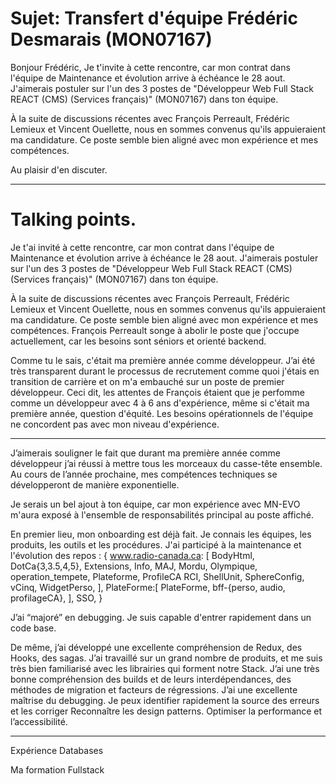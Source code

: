 # Sujet: Transfert d'équipe Frédéric Desmarais (MON07167)

Bonjour Frédéric,
Je t'invite à cette rencontre, car mon contrat dans l'équipe de Maintenance et évolution arrive à échéance le 28 aout. J'aimerais postuler sur l'un des 3 postes de "Développeur Web Full Stack REACT (CMS) (Services français)" (MON07167) dans ton équipe.

À la suite de discussions récentes avec François Perreault, Frédéric Lemieux et Vincent Ouellette, nous en sommes convenus qu'ils appuieraient ma candidature. Ce poste semble bien aligné avec mon expérience et mes compétences.

Au plaisir d'en discuter.

---

# Talking points.

Je t'ai invité à cette rencontre, car mon contrat dans l'équipe de Maintenance et évolution arrive à échéance le 28 aout. J'aimerais postuler sur l'un des 3 postes de "Développeur Web Full Stack REACT (CMS) (Services français)" (MON07167) dans ton équipe.

À la suite de discussions récentes avec François Perreault, Frédéric Lemieux et Vincent Ouellette, nous en sommes convenus qu'ils appuieraient ma candidature. Ce poste semble bien aligné avec mon expérience et mes compétences.
François Perreault songe à abolir le poste que j'occupe actuellement, car les besoins sont séniors et orienté backend.

Comme tu le sais, c'était ma première année comme développeur. J’ai été très transparent durant le processus de recrutement comme quoi j'étais en transition de carrière et on m'a embauché sur un poste de premier développeur. Ceci dit, les attentes de François étaient que je perfomme comme un développeur avec 4 à 6 ans d'expérience, même si c'était ma première année, question d'équité. Les besoins opérationnels de l'équipe ne concordent pas avec mon niveau d'expérience.

---

J’aimerais souligner le fait que durant ma première année comme développeur j’ai réussi à mettre tous les morceaux du casse-tête ensemble. Au cours de l’année prochaine, mes compétences techniques se développeront de manière exponentielle.

Je serais un bel ajout à ton équipe, car mon expérience avec MN-EVO m'aura exposé à l'ensemble de responsabilités principal au poste affiché.

En premier lieu, mon onboarding est déjà fait. Je connais les équipes, les produits, les outils et les procédures. J'ai participé à la maintenance et l'évolution des repos :
{
www.radio-canada.ca: [
BodyHtml,
DotCa{3,3.5,4,5},
Extensions,
Info,
MAJ,
Mordu,
Olympique,
operation_tempete,
Plateforme,
ProfileCA
RCI,
ShellUnit,
SphereConfig,
vCinq,
WidgetPerso,
],
PlateForme:[
PlateForme,
bff-{perso, audio, profilageCA},
],
SSO,
}

J’ai “majoré” en debugging. Je suis capable d'entrer rapidement dans un code base.

De même, j’ai développé une excellente compréhension de Redux, des
Hooks, des sagas. J’ai travaillé sur un grand nombre de produits, et me suis très bien familiarisé avec les librairies qui forment notre Stack.
J’ai une très bonne compréhension des builds et de leurs interdépendances, des méthodes de migration et facteurs de régressions.
J’ai une excellente maîtrise du debugging.
Je peux identifier rapidement la source des erreurs et les corriger
Reconnaître les design patterns.
Optimiser la performance et l’accessibilité.

---

Expérience Databases

Ma formation Fullstack
